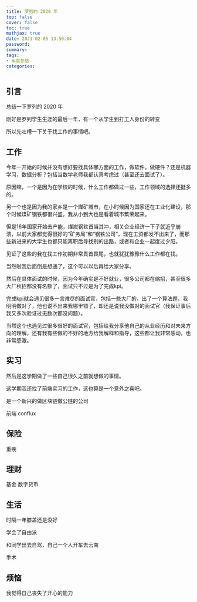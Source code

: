 ```yaml
---
title: 罗列的 2020 年
top: false
cover: false
toc: true
mathjax: true
date: 2021-02-05 13:50:04
password:
summary:
tags:
- 年度总结
categories:
---
```


## 引言

总结一下罗列的 2020 年

刚好是罗列学生生涯的最后一年，有一个从学生到打工人身份的转变

所以先吐槽一下关于找工作的事情吧。

## 工作

今年一开始的时候并没有想好要找具体哪方面的工作，做软件，做硬件？还是机器学习，数据分析？包括当数学老师我都认真考虑过（甚至还去面试了）。

原因嘛，一个是因为在学校的时候，什么工作都做过一些，工作领域的选择还挺多的。

另一个也是因为我的家乡是一个煤矿城市，在小时候因为国家还在工业化建设，那个时候煤矿钢铁都很兴盛，我从小到大也是看着城市繁荣起来。

但是16年国家开始去产能，煤炭钢铁首当其冲，相关企业经济一下子就近乎崩溃，以前大家都觉得很好的“矿务局”和“钢铁公司”，现在工资都发不出来了，而那些新进来的大学生也都只能离职后寻找别的出路，或者和企业一起度过夕阳。

见证了这些的我在找工作初期非常畏首畏尾，也就犹犹豫豫什么工作都在找。

当然啦我后面倒是想通了，这个可以以后再给大家分享。

然后在具体面试的时候，因为今年确实是不好就业，很多公司都在缩招，甚至很多大厂秋招都没有名额了，面试只不过是为了完成kpi。

完成kpi就会遇见很多一言难尽的面试官，包括一些大厂的，出了一个算法题，我明明做对了，他也说不出来我哪里错了，却还是说我没做对的面试官（我保证事后我又多次验证过无数次都没问题）。

当然这个也遇见过很多很好的面试官，包括给我分享他自己的从业经历和对未来方向的理解，还有我有些做的不好的地方给我解释和指导，这些都让我非常感动，也非常感激。

## 实习

然后是这学期做了一些自己很久之前就想做的事情。

这学期我还找了前端实习的工作，这也算是一个意外之喜吧。

是一个新兴的做区块链做公链的公司

前端 conflux

## 保险

重疾

## 理财

基金 数字货币

## 生活

时隔一年膝盖还是没好

学会了自由泳

和同学出去自驾，自己一个人开车去云南

手术

## 烦恼

我觉得自己丧失了开心的能力

